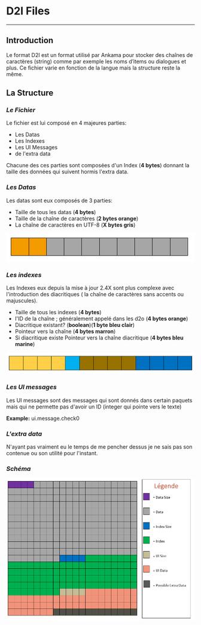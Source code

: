 # D2I Files

---

## Introduction

Le format D2I est un format utilisé par Ankama pour stocker des chaînes de caractères \(string\) comme par exemple les noms d’items ou dialogues et plus. Ce fichier varie en fonction de la langue mais la structure reste la même.

## La Structure

### _Le Fichier_

Le fichier est lui composé en 4 majeures parties:

* Les Datas
* Les Indexes
* Les UI Messages
* de l'extra data

Chacune des ces parties sont composées d'un Index \(**4 bytes**\) donnant la taille des données qui suivent hormis l'extra data.

### _Les Datas_

Les datas sont eux composés de 3 parties:

* Taille de tous les datas \(**4 bytes**\)
* Taille de la chaîne de caractères \(**2 bytes orange**\)
* La chaîne de caractères en UTF-8 \(**X bytes gris**\)

![](/assets/data.PNG)

### _Les indexes_

Les Indexes eux depuis la mise à jour 2.4X sont plus complexe avec l'introduction des diacritiques \( la chaîne de caractères sans accents ou majuscules\).

* Taille de tous les indexes \(**4 bytes**\)
* l'ID de la chaîne ; généralement appelé dans les d2o \(**4 bytes orange**\)
* Diacritique existant? \(**boolean**\)\(**1 byte bleu clair**\)
* Pointeur vers la chaîne \(**4 bytes marron**\)
* Si diacritique existe Pointeur vers la chaîne diacritique \(**4 bytes bleu marine**\)

![](/assets/indexes.PNG)

### _Les UI messages_

Les UI messages sont des messages qui sont donnés dans certain paquets mais qui ne permette pas d'avoir un ID \(integer qui pointe vers le texte\)

**Example:** ui.message.check0

### _L'extra data_

N'ayant pas vraiment eu le temps de me pencher dessus je ne sais pas son contenue ou son utilité pour l'instant.

### _Schéma_

![](/assets/total.PNG)

### 



